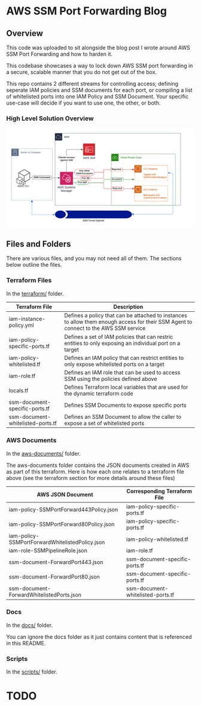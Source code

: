 # AWS SSM Port Forwarding Blog

## Overview

This code was uploaded to sit alongside the blog post I wrote around AWS SSM Port Forwarding and how to harden it.

This codebase showcases a way to lock down AWS SSM port forwarding in a secure, scalable manner that you do not get out of the box.

This repo contains 2 different streams for controlling access; defining seperate IAM policies and SSM documents for each port, or compiling a list of whitelisted ports into one IAM Policy and SSM Document. Your specific use-case will decide if you want to use one, the other, or both.

### High Level Solution Overview

![Solution Overview](docs/solution-overview.png)

## Files and Folders

There are various files, and you may not need all of them. The sections below outline the files.

### Terraform Files

In the [terraform/](terraform/) folder.

|Terraform File|Description|
|---|---|
|iam-instance-policy.yml|Defines a policy that can be attached to instances to allow them enough access for their SSM Agent to connect to the AWS SSM service|
|iam-policy-specific-ports.tf|Defines a set of IAM policies that can restric entities to only exposing an individual port on a target|
|iam-policy-whitelisted.tf|Defines an IAM policy that can restrict entities to only expose whitelisted ports on a target|
|iam-role.tf|Defines an IAM role that can be used to access SSM using the policies defined above|
|locals.tf|Defines Terraform local variables that are used for the dynamic terraform code|
|ssm-document-specific-ports.tf|Defines SSM Documents to expose specific ports|
|ssm-document-whitelisted-ports.tf|Defines an SSM Document to allow the caller to expose a set of whitelisted ports|

### AWS Documents

In the [aws-documents/](aws-documents/) folder.

The aws-documents folder contains the JSON documents created in AWS as part of this terraform.
Here is how each one relates to a terraform file above (see the terraform section for more details around these files)

|AWS JSON Document|Corresponding Terraform File|
|---|---|
|iam-policy-SSMPortForward443Policy.json|iam-policy-specific-ports.tf|
|iam-policy-SSMPortForward80Policy.json|iam-policy-specific-ports.tf|
|iam-policy-SSMPortForwardWhitelistedPolicy.json|iam-policy-whitelisted.tf|
|iam-role-SSMPipelineRole.json|iam-role.tf|
|ssm-document-ForwardPort443.json|ssm-document-specific-ports.tf|
|ssm-document-ForwardPort80.json|ssm-document-specific-ports.tf|
|ssm-document-ForwardWhitelistedPorts.json|ssm-document-whitelisted-ports.tf|


### Docs

In the [docs/](docs/) folder.

You can ignore the docs folder as it just contains content that is referenced in this README.

### Scripts

In the [scripts/](scripts/) folder.

# TODO

